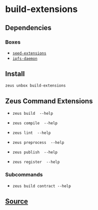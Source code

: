 
build-extensions 
====================




## Dependencies
### Boxes
* [`seed-extensions`](seed-extensions.md)
* [`ipfs-daemon`](ipfs-daemon.md)




## Install
```bash
zeus unbox build-extensions
```


## Zeus Command Extensions
* ```zeus build  --help```

* ```zeus compile  --help```

* ```zeus lint  --help```

* ```zeus preprocess  --help```

* ```zeus publish  --help```

* ```zeus register  --help```

### Subcommands
* ```zeus build contract --help```


## [Source](https://github.com/liquidapps-io/zeus-sdk/tree/master/boxes/groups/core/build-extensions)
